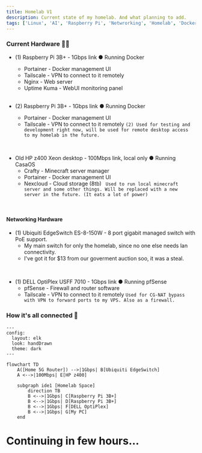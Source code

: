 ```yaml
---
title: Homelab V1
description: Current state of my homelab. And what planning to add.
tags: ['Linux', 'AI', 'Raspberry Pi', 'Netwrorking', 'Homelab', 'Docker']
---
```


### Current Hardware 🧑‍💻
* (1) Raspberry Pi 3B+ - 1Gbps link ● Running Docker
  * Portainer - Docker management UI
  * Tailscale - VPN to connect to it remotely
  * Nginx - Web server
  * Uptime Kuma - WebUI monitoring panel
  <br />

* (2) Raspberry Pi 3B+ - 1Gbps link ● Running Docker
    * Portainer - Docker management UI
    * Tailscale - VPN to connect to it remotely
```(2) Used for testing and development right now, will be used for remote desktop access to my homelab in the future.```

<br />

* Old HP z400 Xeon desktop - 100Mbps link, local only ● Running CasaOS
    * Crafty - Minecraft server manager
    * Portainer - Docker management UI
    * Nexcloud - Cloud storage (8tb)
``` Used to run local minecraft server and some other things. Will be replaced with a new server in the future. (It eats a lot of power)```

<br />

#### Networking Hardware
* (1) Ubiquiti EdgeSwitch ES-8-150W - 8 port gigabit managed switch with PoE support.
    * My main switch for only the homelab, since no one else needs lan connectivity.
    * I've got it for $13 from our goverment auction soo, it was a steal.

<br />

* (1) DELL OptiPlex USFF 7010 - 1Gbps link ● Running pfSense
    * pfSense - Firewall and router software
    * Tailscale - VPN to connect to it remotely
``` Used for CG-NAT bypass with VPN to forward ports to my VPS. Also as a firewall. ```


### How it's all connected 🔌
```mermaid
---
config:
  layout: elk
  look: handDrawn
  theme: dark
---

flowchart TD
    A([Home 5G Router]) -->|1Gbps| B[Ubiquiti EdgeSwitch]
    A <-->|100Mbps| E[HP z400]

    subgraph ide1 [Homelab Space]
        direction TB
        B <-->|1Gbps| C[Raspberry Pi 3B+]
        B <-->|1Gbps| D[Raspberry Pi 3B+]
        B <-->|1Gbps| F[DELL OptiPlex]
        B <-->|1Gbps| G[My PC]
    end
```

# Continuing in few hours...